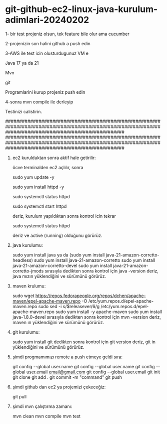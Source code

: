 # git-github-ec2-linux-java-kurulum-adimlari-20240202


1- bir test projeniz olsun, tek feature bile olur ama cucumber

2-projenizin son halini github a push edin

3-AWS ile test icin olusturdugunuz VM e

Java 17 ya da 21

Mvn

git

Programlarini kurup projeniz push edin

4-sonra mvn compile ile derleyip

Testinizi calistirin.

###########################################################################################################################################################
###########################################################################################################################################################

1. ec2 kurulduktan sonra aktif hale getirilir:
   
	öcve terminalden ec2 açlılır, sonra

	sudo yum update -y

	sudo yum install httpd -y

	sudo systemctl status httpd

	sudo systemctl start httpd

	deriz, kurulum yapıldıktan sonra kontrol icin tekrar

	sudo systemctl status httpd

	deriz ve active (running) olduğunu görürüz.


3. java kurulumu:
   
	sudo yum install java ya da (sudo yum install java-21-amazon-corretto-headless)
	sudo yum install java-21-amazon-corretto
	sudo yum install java-21-amazon-corretto-devel
	sudo yum install java-21-amazon-corretto-jmods
	sırasıyla dedikten sonra kontrol için
	java -version
	deriz, java mızın yüklendiğini ve sürümünü görürüz.

4. maven krulumu:
   
	sudo wget https://repos.fedorapeople.org/repos/dchen/apache-maven/epel-apache-maven.repo -O /etc/yum.repos.d/epel-apache-maven.repo
	sudo sed -i s/\$releasever/6/g /etc/yum.repos.d/epel-apache-maven.repo
	sudo yum install -y apache-maven
	sudo yum install java-1.8.0-devel
	sırasıyla dedikten sonra kontrol için
	mvn -version
	deriz, maven ın yüklendiğini ve sürümünü görürüz.
5. git kurulumu:
   
	sudo yum install git
	dedikten sonra kontrol için
	git version
	deriz, git in yüklendiğini ve sürümünü görürüz.

6. şimdi progmamımızı remote a push etmeye geldi sıra:
    
	git config --global user.name <name>
	git config --global user.name
	git config --global user.email <email@gmail.com>
	git config --global user.email
	git init
	git clone <github daki url>
	git add .
	git commit -m "command"
	git push <github daki url>

7. şimdi github dan ec2 ya projemizi çekeceğiz:

	git pull <github daki url>

8. şimdi mvn çalıştırma zamanı:
    
	mvn clean
	mvn compile
	mvn test
	
